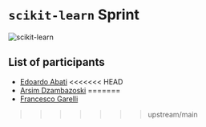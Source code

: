 # `scikit-learn` Sprint

![scikit-learn](https://github.com/scikit-learn/scikit-learn/blob/main/doc/logos/scikit-learn-logo.png?raw=true)

## List of participants

- [Edoardo Abati](https://github.com/EdAbati)
<<<<<<< HEAD
- [Arsim Dzambazoski](https://github.com/arsimdz)
=======
- [Francesco Garelli](https://github.com/stregato)
>>>>>>> upstream/main
